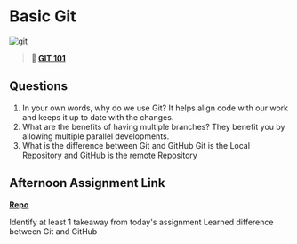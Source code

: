# Basic Git

![git](https://git-scm.com/images/branching-illustration@2x.png)

> **📖 [GIT 101](https://codeworksacademy.com/fs-student-guide/resources/wk1/01-GIT)**

## Questions

1. In your own words, why do we use Git?
It helps align code with our work and keeps it up to date with the changes.
2. What are the benefits of having multiple branches?
They benefit you by allowing multiple parallel developments.
3. What is the difference between Git and GitHub
Git is the Local Repository and GitHub is the remote Repository
## Afternoon Assignment Link

**[Repo](https://github.com/juliopleon/fs-journal)**

Identify at least 1 takeaway from today's assignment
Learned difference between Git and GitHub